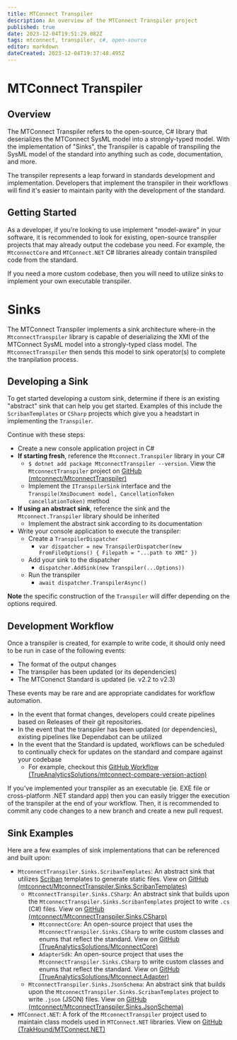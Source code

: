 ```yaml
---
title: MTConnect Transpiler
description: An overview of the MTConnect Transpiler project
published: true
date: 2023-12-04T19:51:29.082Z
tags: mtconnect, transpiler, c#, open-source
editor: markdown
dateCreated: 2023-12-04T19:37:48.495Z
---
```


# MTConnect Transpiler
## Overview
The MTConnect Transpiler refers to the open-source, C# library that deserializes the MTConnect SysML model into a strongly-typed model. With the implementation of "Sinks", the Transpiler is capable of transpiling the SysML model of the standard into anything such as code, documentation, and more.

The transpiler represents a leap forward in standards development and implementation. Developers that implement the transpiler in their workflows will find it's easier to maintain parity with the development of the standard.

## Getting Started
As a developer, if you're looking to use implement "model-aware" in your software, it is recommended to look for existing, open-source transpiler projects that may already output the codebase you need. For example, the `MtconnectCore` and `MTConnect.NET` C# libraries already contain transpiled code from the standard.

If you need a more custom codebase, then you will need to utilize sinks to implement your own executable transpiler.

# Sinks
The MTConnect Transpiler implements a sink architecture where-in the `MtconnectTranspiler` library is capable of deserializing the XMI of the MTConnect SysML model into a strongly-typed class model. The `MtconnectTranspiler` then sends this model to sink operator(s) to complete the tranpilation process.

## Developing a Sink
To get started developing a custom sink, determine if there is an existing "abstract" sink that can help you get started. Examples of this include the `ScribanTemplates` or `CSharp` projects which give you a headstart in implementing the `Transpiler`.

Continue with these steps:
 - Create a new console application project in C#
 - **If starting fresh**, reference the `Mtconnect.Transpiler` library in your C#
   - `$ dotnet add package MtconnectTranspiler --version`. View the `MtconnectTranspiler` project on [GitHub (mtconnect/MtconnectTranspiler)](https://github.com/mtconnect/MtconnectTranspiler)
   - Implement the `ITranspilerSink` interface and the `Transpile(XmiDocument model, CancellationToken cancellationToken)` method
 - **If using an abstract sink**, reference the sink and the `Mtconnect.Transpiler` library should be inherited
   - Implement the abstract sink according to its documentation
 - Write your console application to execute the transpiler:
   - Create a `TranspilerDispatcher`
     - `var dispatcher = new TranspilerDispatcher(new FromFileOptions() { Filepath = "...path to XMI" })`
   - Add your sink to the dispatcher
     - `dispatcher.AddSink(new Transpiler(...Options))`
   - Run the transpiler
     - `await dispatcher.TranspilerAsync()`

**Note** the specific construction of the `Transpiler` will differ depending on the options required.

## Development Workflow
Once a transpiler is created, for example to write code, it should only need to be run in case of the following events:

 - The format of the output changes
 - The transpiler has been updated (or its dependencies)
 - The MTConenct Standard is updated (ie. v2.2 to v2.3)
 
These events may be rare and are appropriate candidates for workflow automation.

 - In the event that format changes, developers could create pipelines based on Releases of their git repositories.
 - In the event that the transpiler has been updated (or dependencies), existing pipelines like Dependabot can be utilized
 - In the event that the Standard is updated, workflows can be scheduled to continually check for updates on the standard and compare against your codebase
   - For example, checkout this [GitHub Workflow (TrueAnalyticsSolutions/mtconnect-compare-version-action)](https://github.com/marketplace/actions/tams-mtconnect-version-comparator)
 
If you've implemented your transpiler as an executable (ie. EXE file or cross-platform .NET standard app) then you can easily trigger the execution of the transpiler at the end of your workflow. Then, it is recommended to commit any code changes to a new branch and create a new pull request.



## Sink Examples
Here are a few examples of sink implementations that can be referenced and built upon:

 - `MtconnectTranspiler.Sinks.ScribanTemplates`: An abstract sink that utilizes [Scriban](https://github.com/scriban/scriban) templates to generate static files. View on [GitHub (mtconnect/MtconnectTranspiler.Sinks.ScribanTemplates)](https://github.com/mtconnect/MtconnectTranspiler.Sinks.ScribanTemplates)
   - `MtconnectTranspiler.Sinks.CSharp`: An abstract sink that builds upon the `MtconnectTranspiler.Sinks.ScribanTemplates` project to write `.cs` (C#) files. View on [GitHub (mtconnect/MtconnectTranspiler.Sinks.CSharp)](https://github.com/mtconnect/MtconnectTranspiler.Sinks.CSharp)
     - `MtconnectCore`: An open-source project that uses the `MtconnectTranspiler.Sinks.CSharp` to write custom classes and enums that reflect the standard. View on [GitHub (TrueAnalyticsSolutions/MtconnectCore)](https://github.com/TrueAnalyticsSolutions/MtconnectCore)
     - `AdapterSdk`: An open-source project that uses the `MtconnectTranspiler.Sinks.CSharp` to write custom classes and enums that reflect the standard. View on [GitHub (TrueAnalyticsSolutions/Mtconnect.Adapter)](https://github.com/TrueAnalyticsSolutions/Mtconnect.Adapter)
   - `MtconnectTranspiler.Sinks.JsonSchema`: An abstract sink that builds upon the `MtconnectTranspiler.Sinks.ScribanTemplates` project to write `.json` (JSON) files. View on [GitHub (mtconnect/MtconnectTranspiler.Sinks.JsonSchema)](https://github.com/mtconnect/MtconnectTranspiler.Sinks.JsonSchema)
 - `MTConnect.NET`: A fork of the `MtconnectTranspiler` project used to maintain class models used in `MTConnect.NET` libraries. View on [GitHub (TrakHound/MTConnect.NET)](https://github.com/TrakHound/MTConnect.NET)
